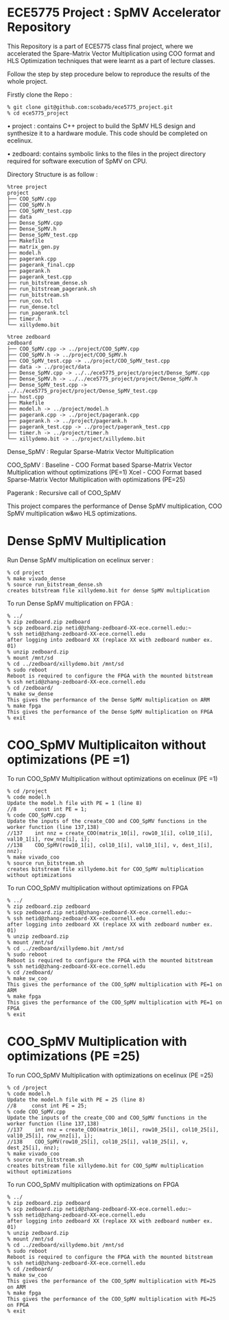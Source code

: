 # ECE5775 Project : SpMV Accelerator Repository
This Repository is a part of ECE5775 class final project, where we accelerated the Spare-Matrix Vector Multiplication using COO format and HLS Optimization techniques that were learnt as a part of lecture classes.

Follow the step by step procedure below to reproduce the results of the whole project.

Firstly clone the Repo :
```
% git clone git@github.com:scobado/ece5775_project.git
% cd ece5775_project 
```
• project : contains C++ project to build the SpMV HLS design and synthesize
it to a hardware module. This code should be completed on ecelinux.

• zedboard: contains symbolic links to the files in the project directory required for
software execution of SpMV on CPU.

Directory Structure is as follow :
```
%tree project
project
├── COO_SpMV.cpp
├── COO_SpMV.h
├── COO_SpMV_test.cpp
├── data
├── Dense_SpMV.cpp
├── Dense_SpMV.h
├── Dense_SpMV_test.cpp
├── Makefile
├── matrix_gen.py
├── model.h
├── pagerank.cpp
├── pagerank_final.cpp
├── pagerank.h
├── pagerank_test.cpp
├── run_bitstream_dense.sh
├── run_bitstream_pagerank.sh
├── run_bitstream.sh
├── run_coo.tcl
├── run_dense.tcl
├── run_pagerank.tcl
├── timer.h
└── xillydemo.bit

%tree zedboard
zedboard
├── COO_SpMV.cpp -> ../project/COO_SpMV.cpp
├── COO_SpMV.h -> ../project/COO_SpMV.h
├── COO_SpMV_test.cpp -> ../project/COO_SpMV_test.cpp
├── data -> ../project/data
├── Dense_SpMV.cpp -> ../../ece5775_project/project/Dense_SpMV.cpp
├── Dense_SpMV.h -> ../../ece5775_project/project/Dense_SpMV.h
├── Dense_SpMV_test.cpp -> ../../ece5775_project/project/Dense_SpMV_test.cpp
├── host.cpp
├── Makefile
├── model.h -> ../project/model.h
├── pagerank.cpp -> ../project/pagerank.cpp
├── pagerank.h -> ../project/pagerank.h
├── pagerank_test.cpp -> ../project/pagerank_test.cpp
├── timer.h -> ../project/timer.h
└── xillydemo.bit -> ../project/xillydemo.bit
```

Dense_SpMV : Regular Sparse-Matrix Vector Multiplication

COO_SpMV   : Baseline - COO Format based Sparse-Matrix Vector Multiplication without optimizations (PE=1)
             Xcel     - COO Format based Sparse-Matrix Vector Multiplication with optimizations    (PE=25)

Pagerank   : Recursive call of COO_SpMV 

This project compares the performance of Dense SpMV multiplication, COO SpMV multiplication w&wo HLS optimizations.

# Dense SpMV Multiplication

Run Dense SpMV multiplication on ecelinux server :
```
% cd project
% make vivado_dense
% source run_bitstream_dense.sh  
creates bitstream file xillydemo.bit for dense SpMV multiplication
```
To run Dense SpMV multiplication on FPGA :
```
% ../
% zip zedboard.zip zedboard
% scp zedboard.zip netid@zhang-zedboard-XX-ece.cornell.edu:~ 
% ssh netid@zhang-zedboard-XX-ece.cornell.edu
after logging into zedboard XX (replace XX with zedboard number ex. 01)
% unzip zedboard.zip
% mount /mnt/sd
% cd ../zedboard/xillydemo.bit /mnt/sd
% sudo reboot
Reboot is required to configure the FPGA with the mounted bitstream
% ssh netid@zhang-zedboard-XX-ece.cornell.edu
% cd /zedboard/
% make sw_dense
This gives the performance of the Dense SpMV multiplication on ARM
% make fpga
This gives the performance of the Dense SpMV multiplication on FPGA
% exit
```
# COO_SpMV Multiplicaiton without optimizations (PE =1)

To run COO_SpMV Multiplication without optimizations on ecelinux (PE =1)
```
% cd /project
% code model.h
Update the model.h file with PE = 1 (line 8)
//8      const int PE = 1;
% code COO_SpMV.cpp
Update the inputs of the create_COO and COO_SpMV functions in the worker function (line 137,138)
//137    int nnz = create_COO(matrix_10[i], row10_1[i], col10_1[i], val10_1[i], row_nnz[i], i);
//138    COO_SpMV(row10_1[i], col10_1[i], val10_1[i], v, dest_1[i], nnz);
% make vivado_coo
% source run_bitstream.sh
creates bitstream file xillydemo.bit for COO_SpMV multiplication without optimizations
```
To run COO_SpMV multiplication without optimizations on FPGA
```
% ../
% zip zedboard.zip zedboard
% scp zedboard.zip netid@zhang-zedboard-XX-ece.cornell.edu:~ 
% ssh netid@zhang-zedboard-XX-ece.cornell.edu
after logging into zedboard XX (replace XX with zedboard number ex. 01)
% unzip zedboard.zip
% mount /mnt/sd
% cd ../zedboard/xillydemo.bit /mnt/sd
% sudo reboot
Reboot is required to configure the FPGA with the mounted bitstream
% ssh netid@zhang-zedboard-XX-ece.cornell.edu
% cd /zedboard/
% make sw_coo
This gives the performance of the COO_SpMV multiplication with PE=1 on ARM
% make fpga
This gives the performance of the COO_SpMV multiplication with PE=1 on FPGA
% exit
```
# COO_SpMV Multiplication with optimizations (PE =25)

To run COO_SpMV Multiplication with optimizations on ecelinux (PE =25)
```
% cd /project
% code model.h
Update the model.h file with PE = 25 (line 8)
//8     const int PE = 25;
% code COO_SpMV.cpp
Update the inputs of the create_COO and COO_SpMV functions in the worker function (line 137,138)
//137    int nnz = create_COO(matrix_10[i], row10_25[i], col10_25[i], val10_25[i], row_nnz[i], i);
//138    COO_SpMV(row10_25[i], col10_25[i], val10_25[i], v, dest_25[i], nnz);
% make vivado_coo
% source run_bitstream.sh
creates bitstream file xillydemo.bit for COO_SpMV multiplication without optimizations
```

To run COO_SpMV multiplication with optimizations on FPGA
```
% ../
% zip zedboard.zip zedboard
% scp zedboard.zip netid@zhang-zedboard-XX-ece.cornell.edu:~ 
% ssh netid@zhang-zedboard-XX-ece.cornell.edu
after logging into zedboard XX (replace XX with zedboard number ex. 01)
% unzip zedboard.zip
% mount /mnt/sd
% cd ../zedboard/xillydemo.bit /mnt/sd
% sudo reboot
Reboot is required to configure the FPGA with the mounted bitstream
% ssh netid@zhang-zedboard-XX-ece.cornell.edu
% cd /zedboard/
% make sw_coo
This gives the performance of the COO_SpMV multiplication with PE=25 on ARM
% make fpga
This gives the performance of the COO_SpMV multiplication with PE=25 on FPGA
% exit
```



